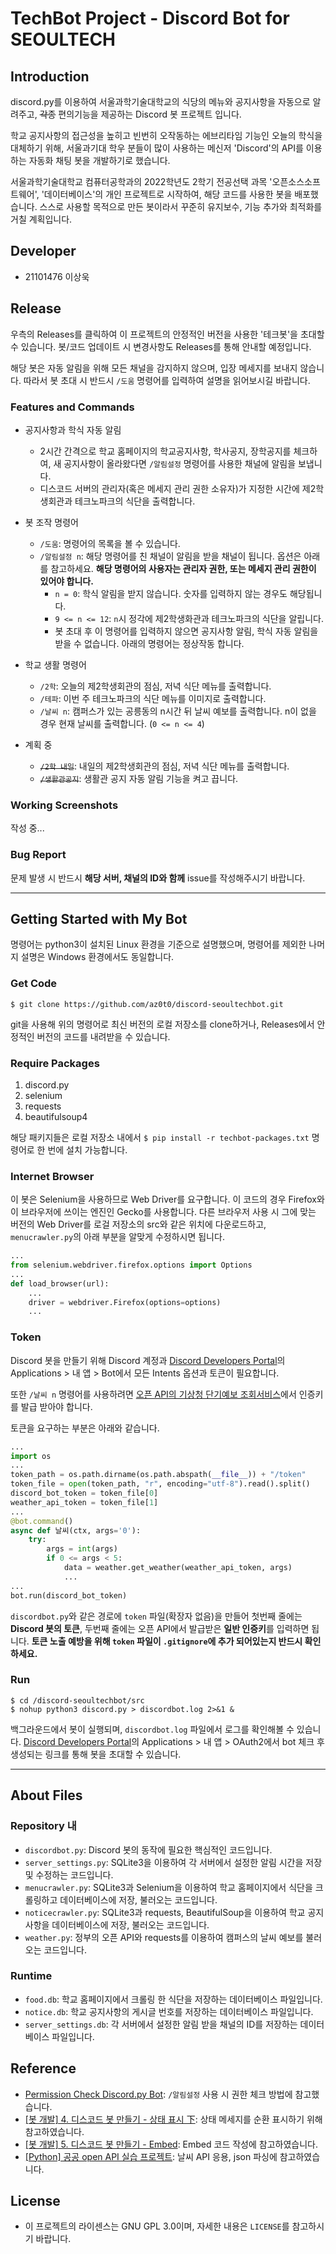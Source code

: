 # TechBot Project - Discord Bot for SEOULTECH
## Introduction
discord.py를 이용하여 서울과학기술대학교의 식당의 메뉴와 공지사항을 자동으로 알려주고, ~~각종~~ 편의기능을 제공하는 Discord 봇 프로젝트 입니다.

학교 공지사항의 접근성을 높히고 빈번히 오작동하는 에브리타임 기능인 오늘의 학식을 대체하기 위해, 서울과기대 학우 분들이 많이 사용하는 메신저 'Discord'의 API를 이용하는 자동화 채팅 봇을 개발하기로 했습니다.

서울과학기술대학교 컴퓨터공학과의 2022학년도 2학기 전공선택 과목 '오픈소스소프트웨어', '데이터베이스'의 개인 프로젝트로 시작하여, 해당 코드를 사용한 봇을 배포했습니다.
스스로 사용할 목적으로 만든 봇이라서 꾸준히 유지보수, 기능 추가와 최적화를 거칠 계획입니다.

## Developer
* 21101476 이상욱

## Release
우측의 Releases를 클릭하여 이 프로젝트의 안정적인 버전을 사용한 '테크봇'을 초대할 수 있습니다.
봇/코드 업데이트 시 변경사항도 Releases를 통해 안내할 예정입니다.

해당 봇은 자동 알림을 위해 모든 채널을 감지하지 않으며, 입장 메세지를 보내지 않습니다. 따라서 봇 초대 시 반드시 `/도움` 명령어를 입력하여 설명을 읽어보시길 바랍니다.

### Features and Commands
* 공지사항과 학식 자동 알림
  * 2시간 간격으로 학교 홈페이지의 학교공지사항, 학사공지, 장학공지를 체크하여, 새 공지사항이 올라왔다면 `/알림설정` 명령어를 사용한 채널에 알림을 보냅니다.
  * 디스코드 서버의 관리자(혹은 메세지 관리 권한 소유자)가 지정한 시간에 제2학생회관과 테크노파크의 식단을 출력합니다.


* 봇 조작 명령어
  * `/도움`: 명령어의 목록을 볼 수 있습니다.
  * `/알림설정 n`: 해당 명령어를 친 채널이 알림을 받을 채널이 됩니다. 옵션은 아래를 참고하세요.
    **해당 명령어의 사용자는 관리자 권한, 또는 메세지 관리 권한이 있어야 합니다.**
    * `n = 0`: 학식 알림을 받지 않습니다. 숫자를 입력하지 않는 경우도 해당됩니다.
    * `9 <= n <= 12`: `n`시 정각에 제2학생화관과 테크노파크의 식단을 알립니다.
    * 봇 초대 후 이 명령어를 입력하지 않으면 공지사항 알림, 학식 자동 알림을 받을 수 없습니다. 아래의 명령어는 정상작동 합니다.


* 학교 생활 명령어
  * `/2학`: 오늘의 제2학생회관의 점심, 저녁 식단 메뉴를 출력합니다.
  * `/테파`: 이번 주 테크노파크의 식단 메뉴를 이미지로 출력합니다.
  * `/날씨 n`: 캠퍼스가 있는 공릉동의 n시간 뒤 날씨 예보를 출력합니다. n이 없을 경우 현재 날씨를 출력합니다. (`0 <= n <= 4`)


* 계획 중
  * ~~`/2학 내일`~~: 내일의 제2학생회관의 점심, 저녁 식단 메뉴를 출력합니다.
  * ~~`/생활관공지`~~: 생활관 공지 자동 알림 기능을 켜고 끕니다.


### Working Screenshots
작성 중...

### Bug Report
문제 발생 시 반드시 **해당 서버, 채널의 ID와 함께** issue를 작성해주시기 바랍니다.

---
## Getting Started with My Bot
명령어는 python3이 설치된 Linux 환경을 기준으로 설명했으며, 명령어를 제외한 나머지 설명은 Windows 환경에서도 동일합니다.
### Get Code
```shell
$ git clone https://github.com/az0t0/discord-seoultechbot.git
```
git을 사용해 위의 명령어로 최신 버전의 로컬 저장소를 clone하거나, Releases에서 안정적인 버전의 코드를 내려받을 수 있습니다.
### Require Packages
1. discord.py
2. selenium
3. requests
4. beautifulsoup4

해당 패키지들은 로컬 저장소 내에서 `$ pip install -r techbot-packages.txt` 명령어로 한 번에 설치 가능합니다.

### Internet Browser
이 봇은 Selenium을 사용하므로 Web Driver를 요구합니다. 이 코드의 경우 Firefox와 이 브라우저에 쓰이는 엔진인 Gecko를 사용합니다.
다른 브라우저 사용 시 그에 맞는 버전의 Web Driver를 로걸 저장소의 src와 같은 위치에 다운로드하고, `menucrawler.py`의 아래 부분을 알맞게 수정하시면 됩니다.
``` python 
...
from selenium.webdriver.firefox.options import Options
...
def load_browser(url):
    ...
    driver = webdriver.Firefox(options=options)
    ...
```

### Token
Discord 봇을 만들기 위해 Discord 계정과 [Discord Developers Portal](https://discord.com/developers/)의 Applications > 내 앱 > Bot에서 모든 Intents 옵션과 토큰이 필요합니다.


또한 `/날씨 n` 명령어를 사용하려면 [오픈 API의 기상청 단기예보 조회서비스](https://www.data.go.kr/data/15084084/openapi.do)에서 인증키를 발급 받아야 합니다.

토큰을 요구하는 부분은 아래와 같습니다.

```python
...
import os
...
token_path = os.path.dirname(os.path.abspath(__file__)) + "/token"
token_file = open(token_path, "r", encoding="utf-8").read().split()
discord_bot_token = token_file[0]
weather_api_token = token_file[1]
...
@bot.command()
async def 날씨(ctx, args='0'):
    try:
        args = int(args)
        if 0 <= args < 5:
            data = weather.get_weather(weather_api_token, args)
            ...
...
bot.run(discord_bot_token)
```
`discordbot.py`와 같은 경로에 `token` 파일(확장자 없음)을 만들어 첫번째 줄에는 **Discord 봇의 토큰**, 두번째 줄에는 오픈 API에서 발급받은 **일반 인증키**를 입력하면 됩니다.
**토큰 노출 예방을 위해 `token` 파일이 `.gitignore`에 추가 되어있는지 반드시 확인하세요.**

### Run
```shell
$ cd /discord-seoultechbot/src
$ nohup python3 discord.py > discordbot.log 2>&1 &
```
백그라운드에서 봇이 실행되며, `discordbot.log` 파일에서 로그를 확인해볼 수 있습니다.
[Discord Developers Portal](https://discord.com/developers/)의 Applications > 내 앱 > OAuth2에서 bot 체크 후 생성되는 링크를 통해 봇을 초대할 수 있습니다.


---
## About Files
### Repository 내
* `discordbot.py`: Discord 봇의 동작에 필요한 핵심적인 코드입니다.
* `server_settings.py`: SQLite3을 이용하여 각 서버에서 설정한 알림 시간을 저장 및 수정하는 코드입니다.
* `menucrawler.py`: SQLite3과 Selenium을 이용하여 학교 홈페이지에서 식단을 크롤링하고 데이터베이스에 저장, 불러오는 코드입니다.
* `noticecrawler.py`: SQLite3과 requests, BeautifulSoup을 이용하여 학교 공지사항을 데이터베이스에 저장, 불러오는 코드입니다.
* `weather.py`: 정부의 오픈 API와 requests를 이용하여 캠퍼스의 날씨 예보를 불러오는 코드입니다.

### Runtime
* `food.db`: 학교 홈페이지에서 크롤링 한 식단을 저장하는 데이터베이스 파일입니다.
* `notice.db`: 학교 공지사항의 게시글 번호를 저장하는 데이터베이스 파일입니다.
* `server_settings.db`: 각 서버에서 설정한 알림 받을 채널의 ID를 저장하는 데이터베이스 파일입니다.


## Reference
* [Permission Check Discord.py Bot](https://stackoverflow.com/questions/52593777/permission-check-discord-py-bot): `/알림설정` 사용 시 권한 체크 방법에 참고했습니다.
* [[봇 개발] 4. 디스코드 봇 만들기 - 상태 표시 下](https://gall.dcinside.com/mgallery/board/view?id=discord&no=5724): 상태 메세지를 순환 표시하기 위해 참고하였습니다.
* [[봇 개발] 5. 디스코드 봇 만들기 - Embed](https://gall.dcinside.com/mgallery/board/view/?id=discord&no=5852): Embed 코드 작성에 참고하였습니다.
* [[Python] 공공 open API 실습 프로젝트](https://velog.io/@yebinlee/Python-API-%EC%8B%A4%EC%8A%B5): 날씨 API 응용, json 파싱에 참고하였습니다.

## License
* 이 프로젝트의 라이센스는 GNU GPL 3.0이며, 자세한 내용은 `LICENSE`를 참고하시기 바랍니다.